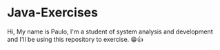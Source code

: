 # Java-Exercises
Hi, My name is Paulo, I'm a student of system analysis and development and I'll be using this repository to exercise. 😁👍

